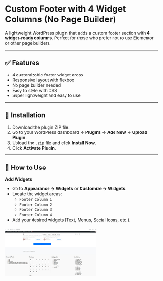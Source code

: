 # Custom Footer with 4 Widget Columns (No Page Builder)

A lightweight WordPress plugin that adds a custom footer section with **4 widget-ready columns**. Perfect for those who prefer not to use Elementor or other page builders.

---

## ✅ Features
- 4 customizable footer widget areas
- Responsive layout with flexbox
- No page builder needed
- Easy to style with CSS
- Super lightweight and easy to use

---

## 🔧 Installation

1. Download the plugin ZIP file.
2. Go to your WordPress dashboard → **Plugins** → **Add New** → **Upload Plugin**.
3. Upload the `.zip` file and click **Install Now**.
4. Click **Activate Plugin**.

---

## 🧩 How to Use

**Add Widgets**  
   - Go to **Appearance → Widgets** or **Customize → Widgets**.  
   - Locate the widget areas:  
     - `Footer Column 1`  
     - `Footer Column 2`  
     - `Footer Column 3`  
     - `Footer Column 4`  
   - Add your desired widgets (Text, Menus, Social Icons, etc.).

###  <img src="https://github.com/childtheme/codesupple/blob/Custom-Footer-with-4-Widget-Columns/footer.jpg" alt="Result" style="width: 300px; height: auto;">
